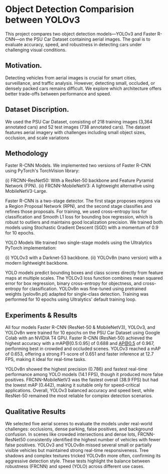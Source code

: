 # Object Detection Comparision between YOLOv3 

This project compares two object detection models—YOLOv3 and Faster R-CNN—on the PSU Car Dataset containing aerial images. The goal is to evaluate accuracy, speed, and robustness in detecting cars under challenging visual conditions.

## Motivation.

Detecting vehicles from aerial images is crucial for smart cities, surveillance, and traffic analysis. However, detecting small, occluded, or densely packed cars remains difficult. We explore which architecture offers better trade-offs between performance and speed.

## Dataset Discription.

We used the PSU Car Dataset, consisting of 218 training images (3,364 annotated cars) and 52 test images (738 annotated cars). The dataset features aerial imagery with challenges including small object
sizes, occlusion, and scale variations

## Methodology 

Faster R-CNN Models.
We implemented two versions of Faster R-CNN using PyTorch's TorchVision library:

(i) FRCNN-ResNet50: With a ResNet-50 backbone and Feature Pyramid Network (FPN).
(ii) FRCNN-MobileNetV3: A lightweight alternative using MobileNetV3-Large.

Faster R-CNN is a two-stage detector. The first stage proposes regions via a Region Proposal Network (RPN), and the second stage classifies and refines those proposals. For training, we used cross-entropy loss for classification and Smooth L1 loss for bounding box regression, which is robust to outliers and maintains good localization precision. We trained both models using Stochastic Gradient Descent (SGD) with a momentum of 0.9 for 10 epochs.

YOLO Models
We trained two single-stage models using the Ultralytics PyTorch implementation:

(i) YOLOv3 with a Darknet-53 backbone.
(ii) YOLOv8n (nano version) with a modern lightweight backbone.

YOLO models predict bounding boxes and class scores directly from feature maps at multiple scales. The YOLOv3 loss function combines mean squared error for box regression, binary cross-entropy for objectness, and cross-entropy for classification. YOLOv8n was fine-tuned using pretrained weights (yolov8n.pt) adapted for single-class detection. Training was performed for 10 epochs using Ultralytics' default training loop.

##  Experiments & Results
All four models Faster R-CNN (ResNet-50 & MobileNetV3), YOLOv3, and YOLOv8n were trained for 10 epochs on the PSU Car Dataset using Google Colab with an NVIDIA T4 GPU. Faster R-CNN (ResNet-50) achieved the highest accuracy with a mAP@[0.5:0.95] of 0.688 and AP@0.5 of 0.967, performing best in crowded and occluded scenes. YOLOv3 reached a mAP of 0.653, offering a strong F1-score of 0.651 and faster inference at 12.7 FPS, making it ideal for real-time tasks.

YOLOv8n showed the highest precision (0.786) and fastest real-time performance among YOLO models (14.1 FPS), though it produced more false positives. FRCNN-MobileNetV3 was the fastest overall (38.9 FPS) but had the lowest mAP (0.442), making it suitable only for speed-critical applications. Overall, YOLOv3 balanced accuracy and speed best, while ResNet-50 remained the most reliable for complex detection scenarios.

##  Qualitative Results

We selected five aerial scenes to evaluate the models under real-world challenges: occlusions, dense parking, false positives, and background confusion.
In scenes like crowded intersections and dense lots, FRCNN-ResNet50 consistently identified the highest number of vehicles with fewer false positives.
YOLOv3 and YOLOv8n missed several small or partially visible vehicles but maintained strong real-time responsiveness.
Tree shadows and complex textures tricked YOLOv8n more often, confirming its aggressive detection style.
These tests highlight the balance between robustness (FRCNN) and speed (YOLO) across different use cases.
